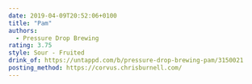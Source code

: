 ```yaml
---
date: 2019-04-09T20:52:06+0100
title: "Pam"
authors:
  - Pressure Drop Brewing
rating: 3.75
style: Sour - Fruited
drink_of: https://untappd.com/b/pressure-drop-brewing-pam/3150021
posting_method: https://corvus.chrisburnell.com/
---
```

